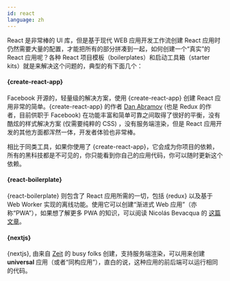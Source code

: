 ```yaml
---
id: react  
language: zh
---
```


React 是非常棒的 UI 库，但是基于现代 WEB 应用开发工作流创建 React 应用时仍然需要大量的配置，才能把所有的部分拼凑到一起，如何创建一个“真实”的 React 应用呢？各种 React 项目模板（boilerplates）和启动工具箱（starter kits）就是来解决这个问题的，典型的有下面几个：

#### {create-react-app}

Facebook 开源的，轻量级的解决方案，使用 {create-react-app} 创建 React 应用非常的简单。{create-react-app} 的作者 [Dan Abramov](https://github.com/gaearon) (也是 Redux 的作者，目前供职于 Facebook) 在功能丰富和简单可靠之间取得了很好的平衡，没有酷炫的样式解决方案 (仅需要纯粹的 CSS) ，没有服务端渲染，但是 React 应用开发的其他方面都浑然一体，开发者体验也非常棒。

相比于同类工具，如果你使用了 {create-react-app}，它会成为你项目的依赖，所有的黑科技都是不可见的，你只能看到你自己的应用代码，你可以随时更新这个依赖。

#### {react-boilerplate}

{react-boilerplate} 则包含了 React 应用所需的一切，包括 {redux} 以及基于 Web Worker 实现的离线功能。使用它可以创建“渐进式 Web 应用”（亦称“PWA”），如果想了解更多 PWA 的知识，可以阅读 Nicolás Bevacqua 的 [这篇文章](https://ponyfoo.com/articles/progressive-app-serviceworker)。

#### {nextjs}

{nextjs}, 由来自 [Zeit](https://zeit.co/) 的 busy folks 创建，支持服务端渲染，可以用来创建 **universal** 应用（或者“同构应用”），直白的说，这种应用的前后端可以运行相同的代码。

